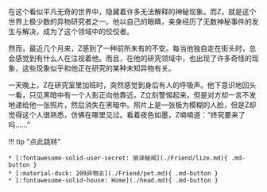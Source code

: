 
在这个看似平凡无奇的世界中，隐藏着许多无法解释的神秘现象。而Z，就是这个世界上极少数的异物研究者之一。他以自己的眼睛，亲身经历了无数神秘事件的发生与解决，成为了这个领域中的佼佼者。

然而，最近几个月来，Z感到了一种前所未有的不安。每当他独自走在街头时，总会感觉到有什么人在注视着他。而且，在他的研究领域中，也出现了许多奇怪的现象，这些现象似乎和他正在研究的某种未知异物有关。

一天晚上，Z在研究室里加班时，突然感觉到身后有人的呼吸声。他下意识地回头一看，只见黑暗中有一个人影正向他靠近。Z立刻警惕起来，但是对方却一言不发地递给他一张照片，然后消失在黑暗中。照片上是一张极为模糊的人脸，但是Z却觉得这个人很熟悉，仿佛在哪里见过。看着夜色如墨，Z喃喃道：“终究要来了吗......”

!!! tip "点此跳转"
    
    * [:fontawesome-solid-user-secret: 丽泽秘闻](./Friend/lize.md){ .md-button }
    * [:material-duck: 209异物志](./Friend/pet.md){ .md-button }
    * [:fontawesome-solid-house: Home](./head.md){ .md-button }

